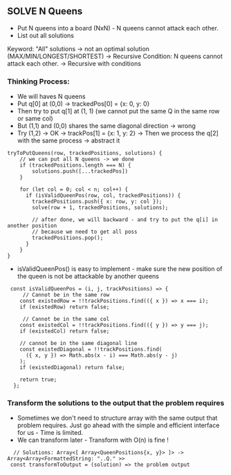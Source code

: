 ## SOLVE N Queens

- Put N queens into a board (NxN) - N queens cannot attack each other.
- List out all solutions

Keyword: "All" solutions -> not an optimal solution (MAX/MIN/LONGEST/SHORTEST) -> Recursive
Condition: N queens cannot attack each other. -> Recursive with conditions

### Thinking Process:

- We will haves N queens
- Put q[0] at (0,0) -> trackedPos[0] = {x: 0, y: 0}
- Then try to put q[1] at (1, 1) (we cannot put the same Q in the same row or same col)
- But (1,1) and (0,0) shares the same diagonal direction -> wrong
- Try (1,2) -> OK -> trackPos[1] = {x: 1, y: 2}
  -> Then we process the q[2] with the same process
  -> abstract it

```
tryToPutQueens(row, trackedPositions, solutions) {
    // we can put all N queens -> we done
    if (trackedPositions.length === N) {
        solutions.push([...trackedPos])
    }

    for (let col = 0; col < n; col++) {
      if (isValidQueenPos(row, col, trackedPositions)) {
        trackedPositions.push({ x: row, y: col });
        solve(row + 1, trackedPositions, solutions);

        // after done, we will backward - and try to put the q[i] in another position
        // because we need to get all poss
        trackedPositions.pop();
      }
    }
}
```

- isValidQueenPos() is easy to implement - make sure the new position of the queen is not be attackable by another queens

```
 const isValidQueenPos = (i, j, trackPositions) => {
     // Cannot be in the same row
    const existedRow = !!trackPositions.find(({ x }) => x === i);
    if (existedRow) return false;

     // Cannot be in the same col
    const existedCol = !!trackPositions.find(({ y }) => y === j);
    if (existedCol) return false;

    // cannot be in the same diagonal line
    const existedDiagonal = !!trackPositions.find(
      ({ x, y }) => Math.abs(x - i) === Math.abs(y - j)
    );
    if (existedDiagonal) return false;

    return true;
  };
```

### Transform the solutions to the output that the problem requires

- Sometimes we don't need to structure array with the same output that problem requires. Just go ahead with the simple and efficient interface for us - Time is limited.
- We can transform later - Transform with O(n) is fine !

```
  // Solutions: Array<[ Array<QueenPositions{x, y}> ]> -> Array<Array<FormattedString: "..Q." >>
 const transformToOutput = (solution) => the problem output
```
